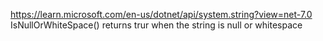 https://learn.microsoft.com/en-us/dotnet/api/system.string?view=net-7.0
IsNullOrWhiteSpace() returns trur when the string is null or whitespace
